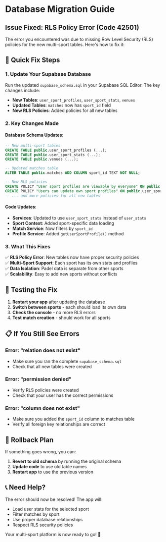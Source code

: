 # Database Migration Guide

## Issue Fixed: RLS Policy Error (Code 42501)

The error you encountered was due to missing Row Level Security (RLS) policies for the new multi-sport tables. Here's how to fix it:

## 🔧 **Quick Fix Steps**

### 1. **Update Your Supabase Database**

Run the updated `supabase_schema.sql` in your Supabase SQL Editor. The key changes include:

- **New Tables**: `user_sport_profiles`, `user_sport_stats`, `venues`
- **Updated Tables**: `matches` now has `sport_id` field
- **New RLS Policies**: Added policies for all new tables

### 2. **Key Changes Made**

#### **Database Schema Updates:**
```sql
-- New multi-sport tables
CREATE TABLE public.user_sport_profiles (...);
CREATE TABLE public.user_sport_stats (...);
CREATE TABLE public.venues (...);

-- Updated matches table
ALTER TABLE public.matches ADD COLUMN sport_id TEXT NOT NULL;

-- New RLS policies
CREATE POLICY "User sport profiles are viewable by everyone" ON public.user_sport_profiles FOR SELECT USING (true);
CREATE POLICY "Users can update own sport profiles" ON public.user_sport_profiles FOR UPDATE USING (auth.uid() = user_id);
-- ... and more policies for all new tables
```

#### **Code Updates:**
- **Services**: Updated to use `user_sport_stats` instead of `user_stats`
- **Sport Context**: Added sport-specific data loading
- **Match Service**: Now filters by `sport_id`
- **Profile Service**: Added `getUserSportProfile()` method

### 3. **What This Fixes**

✅ **RLS Policy Error**: New tables now have proper security policies  
✅ **Multi-Sport Support**: Each sport has its own stats and profiles  
✅ **Data Isolation**: Padel data is separate from other sports  
✅ **Scalability**: Easy to add new sports without conflicts  

## 🚀 **Testing the Fix**

1. **Restart your app** after updating the database
2. **Switch between sports** - each should load its own data
3. **Check the console** - no more RLS errors
4. **Test match creation** - should work for all sports

## 📋 **If You Still See Errors**

### **Error: "relation does not exist"**
- Make sure you ran the complete `supabase_schema.sql`
- Check that all new tables were created

### **Error: "permission denied"**
- Verify RLS policies were created
- Check that your user has the correct permissions

### **Error: "column does not exist"**
- Make sure you added the `sport_id` column to matches table
- Verify all foreign key relationships are correct

## 🔄 **Rollback Plan**

If something goes wrong, you can:

1. **Revert to old schema** by running the original schema
2. **Update code** to use old table names
3. **Restart app** to use the previous version

## 📞 **Need Help?**

The error should now be resolved! The app will:
- Load user stats for the selected sport
- Filter matches by sport
- Use proper database relationships
- Respect RLS security policies

Your multi-sport platform is now ready to go! 🎉
